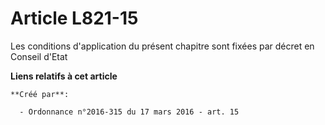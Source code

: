 # Article L821-15

Les conditions d'application du présent chapitre sont fixées par décret en Conseil d'Etat

**Liens relatifs à cet article**

	**Créé par**:

	  - Ordonnance n°2016-315 du 17 mars 2016 - art. 15
